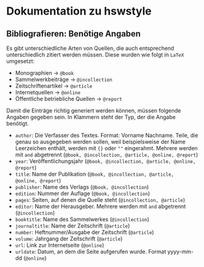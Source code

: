 # Dokumentation zu hswstyle

## Bibliografieren: Benötige Angaben

Es gibt unterschiedliche Arten von Quellen, die auch entsprechend unterschiedlich zitiert werden müssen.
Diese wurden wie folgt in ``LaTeX`` umgesetzt:

* Monographien → ``@book``
* Sammelwerkbeiträge → ``@incollection``
* Zeitschriftenartikel → ``@article``
* Internetquellen → ``@online``
* Öffentliche betriebliche Quellen → ``@report``

Damit die Einträge richtig generiert werden können, müssen folgende Angaben gegeben sein. In Klammern steht der Typ, der die Angabe benötigt.

* ``author``: Die Verfasser des Textes. Format: Vorname Nachname. Teile, die genau so ausgegeben werden sollen, weil beispielsweise der Name Leerzeichen enthält, werden mit ``{}`` oder ``""`` eingerahmt. Mehrere werden mit ``and`` abgetrennt (``@book, @incollection, @article, @online, @report``)
* ``year``: Veröffentlichungsjahr (``@book, @incollection, @article, @online, @report``)
* ``title``: Name der Publikation (``@book, @incollection, @article, @online, @report``)
* ``publisher``: Name des Verlags (``@book, @incollection``)
* ``edition``: Nummer der Auflage (``@book, @incollection``)
* ``pages``: Seiten, auf denen die Quelle steht (``@incollection, @article``)
* ``editor``: Name der Herausgeber. Mehrere werden mit ``and`` abgetrennt (``@incollection``)
* ``booktitle``: Name des Sammelwerkes (``@incollection``)
* ``journaltitle``: Name der Zeitschrift (``@article``)
* ``number``: Heftnummer/Ausgabe der Zeitschrift (``@article``)
* ``volume``: Jahrgang der Zeitschrift (``@article``)
* ``url``: Link zur Internetseite (``@online``)
* ``urldate``: Datum, an dem die Seite aufgerufen wurde. Format yyyy-mm-dd (``@online``)
